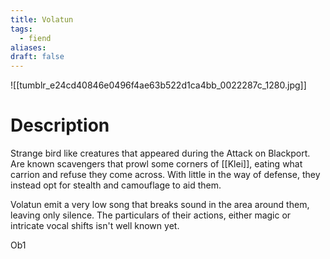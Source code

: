 ```yaml
---
title: Volatun
tags:
  - fiend
aliases: 
draft: false
---
```

![[tumblr_e24cd40846e0496f4ae63b522d1ca4bb_0022287c_1280.jpg]]
# Description
Strange bird like creatures that appeared during the Attack on Blackport. Are known scavengers that prowl some corners of [[Klei]], eating what carrion and refuse they come across. With little in the way of defense, they instead opt for stealth and camouflage to aid them.

Volatun emit a very low song that breaks sound in the area around them, leaving only silence. The particulars of their actions, either magic or intricate vocal shifts isn't well known yet.

Ob1